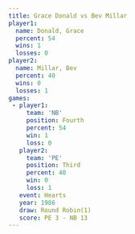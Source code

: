 ```yaml
---
title: Grace Donald vs Bev Millar
player1:             
  name: Donald, Grace
  percent: 54        
  wins: 1            
  losses: 0          
player2:             
  name: Millar, Bev  
  percent: 40        
  wins: 0            
  losses: 1          
games:
 - player1:          
     team: 'NB'      
     position: Fourth
     percent: 54     
     win: 1          
     loss: 0         
   player2:         
     team: 'PE'     
     position: Third
     percent: 40    
     win: 0         
     loss: 1        
   event: Hearts       
   year: 1986          
   draw: Round Robin(1)
   score: PE 3 - NB 13 
---
```

